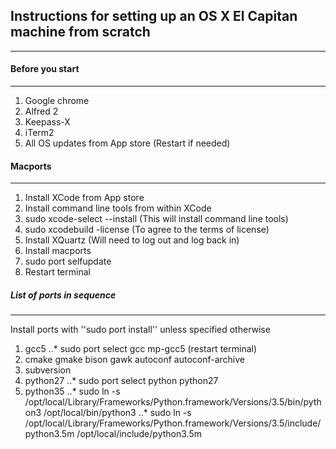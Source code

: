 ## Instructions for setting up an OS X El Capitan machine from scratch
------------

#### Before you start
----------
1. Google chrome
2. Alfred 2
3. Keepass-X
4. iTerm2
5. All OS updates from App store (Restart if needed)


#### Macports
---------

1. Install XCode from App store
2. Install command line tools from within XCode
3. sudo xcode-select --install   (This will install command line tools)
4. sudo xcodebuild -license    (To agree to the terms of license)
5. Install XQuartz (Will need to log out and log back in)
6. Install macports
7. sudo port selfupdate
8. Restart terminal

##### List of ports in sequence
----------
Install ports with ''sudo port install'' unless specified otherwise

1. gcc5
..* sudo port select gcc mp-gcc5 (restart terminal)
2. cmake gmake bison gawk autoconf autoconf-archive
3. subversion
4. python27
..* sudo port select python python27
5. python35
..* sudo ln -s /opt/local/Library/Frameworks/Python.framework/Versions/3.5/bin/python3 /opt/local/bin/python3
..* sudo ln -s /opt/local/Library/Frameworks/Python.framework/Versions/3.5/include/python3.5m /opt/local/include/python3.5m


